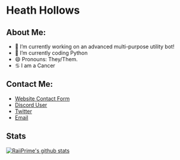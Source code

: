 # Heath Hollows

## About Me:

- 🔭 I’m currently working on an advanced multi-purpose utility bot!
- 🌱 I’m currently coding Python
- 😄 Pronouns: They/Them.
- ♋ I am a Cancer

## Contact Me:

- [Website Contact Form](https://raiipri.me/contact)
- [Discord User](https://discord.com/users/715520615896842302)
- [Twitter](https://twitter.com/RaiiPrime2003)
- [Email](mailto:me@raiipri.me)

## Stats
[![RaiiPrime's github stats](https://github-readme-stats.vercel.app/api?username=RaiiPrime&show_icons=true&theme=radical)](https://github.com/anuraghazra/github-readme-stats)
